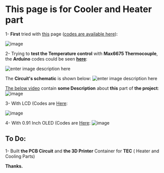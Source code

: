 # This page is for Cooler and Heater part


1- **First** tried with [this](https://www.instructables.com/DIY-Cooler/) page ([codes are available here](https://github.com/Startup-Data/UN-Hakim-PCR/blob/main/Arduino/Temperature/PCR-cooling-heating/PCR-cooling-heating.ino)):

![image](https://user-images.githubusercontent.com/6679151/119461199-b6ff0180-bd54-11eb-9cdc-41d37eca5c7a.png)

2- Trying to **test the Temperature control** with **Max6675 Thermocouple**, the **Arduino** codes could be seen [**here**](https://github.com/Startup-Data/UN-Hakim-PCR/tree/main/Arduino/Temperature/PCR-cooling-heating-Thermocouple-Max6675_better_LCD_I2C):

![enter image description here](https://i.stack.imgur.com/hlGOf.jpg)

The **Circuit's schematic** is shown below:
![enter image description here](https://i.stack.imgur.com/zmYIz.jpg)

[The below video](https://vimeo.com/555476649) contain **some Description** about **this** part of **the project**:
![image](https://user-images.githubusercontent.com/6679151/119751595-b11e3300-beb0-11eb-921c-35b4fa755a0e.png)

3- With LCD (Codes are [Here](https://github.com/Startup-Data/UN-Hakim-PCR/tree/main/Arduino/Temperature/PCR-cooling-heating-Thermocouple-Max6675_better_LCD_I2C):

![image](https://user-images.githubusercontent.com/6679151/119862744-106e5880-bf2e-11eb-83e6-cc582c81ec75.png)

4- With 0.91 Inch OLED (Codes are [Here](https://github.com/Startup-Data/UN-Hakim-PCR/tree/main/Arduino/Temperature/PCR-cooling-heating-Thermocouple-Max6675_better_LCD_I2C_OLED):
![image](https://user-images.githubusercontent.com/6679151/119862935-47dd0500-bf2e-11eb-9918-76a7a136ad35.png)

## To Do:

1- Built **the PCB Circuit** and **the 3D Printer** Container for **TEC** ( Heater and Cooling Parts)

**Thanks.**
